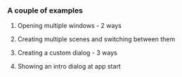 ### A couple of examples

1. Opening multiple windows - 2 ways

2. Creating multiple scenes and switching between them

3. Creating a custom dialog - 3 ways

4. Showing an intro dialog at app start

